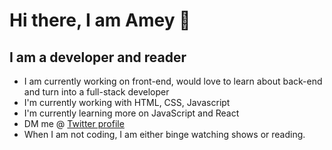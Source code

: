 # Hi there, I am Amey 👋
## I am a developer and reader
- I am currently working on front-end, would love to learn about back-end and turn into a full-stack developer
- I'm currently working with HTML, CSS, Javascript
- I'm currently learning more on JavaScript and React
- DM me @ <a href="https://twitter.com/ameystwt">Twitter profile</a>
- When I am not coding, I am either binge watching shows or reading.
<!--
**ameysgithub/ameysgithub** is a ✨ _special_ ✨ repository because its `README.md` (this file) appears on your GitHub profile.

Here are some ideas to get you started:

- 🔭 I’m currently working on ...
- 🌱 I’m currently learning ...
- 👯 I’m looking to collaborate on ...
- 🤔 I’m looking for help with ...
- 💬 Ask me about ...
- 📫 How to reach me: ...
- 😄 Pronouns: ...
- ⚡ Fun fact: ...
-->
